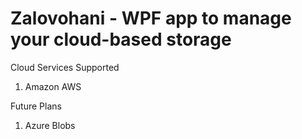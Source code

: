 
# Zalovohani -  WPF app to manage your cloud-based storage

Cloud Services Supported 
1. Amazon AWS

Future Plans

1. Azure Blobs